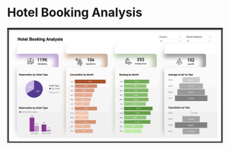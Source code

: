 # Hotel Booking Analysis

![logo](https://github.com/RamVish1997/Hotel-Booking-Analysis/blob/300ca945be4bcadf2d293d9f66b05733f6e230b7/Hotel%20booking%20cancelation%20analysis.jpg)
